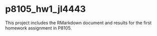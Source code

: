 # p8105_hw1_jl4443

This project includes the RMarkdown document and results for the first homework assignment in P8105. 